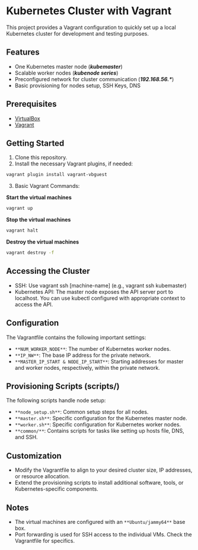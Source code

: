 # Kubernetes Cluster with Vagrant
This project provides a Vagrant configuration to quickly set up a local Kubernetes cluster for development and testing purposes.

## Features

- One Kubernetes master node (**_kubemaster_**)
- Scalable worker nodes (**_kubenode series_**)
- Preconfigured network for cluster communication (**_192.168.56.*_**)
- Basic provisioning for nodes setup, SSH Keys, DNS

## Prerequisites

- [VirtualBox](https://www.virtualbox.org/)
- [Vagrant](https://developer.hashicorp.com/vagrant/install)

## Getting Started

1. Clone this repository.
2. Install the necessary Vagrant plugins, if needed:

```bash
vagrant plugin install vagrant-vbguest
```

3. Basic Vagrant Commands:

**Start the virtual machines**
```bash
vagrant up
```

**Stop the virtual machines**
```bash
vagrant halt
```

**Destroy the virtual machines**
```bash
vagrant destroy -f
```

## Accessing the Cluster

- SSH: Use vagrant ssh [machine-name] (e.g., vagrant ssh kubemaster)
- Kubernetes API: The master node exposes the API server port to localhost. You can use kubectl configured with appropriate context to access the API.

## Configuration

The Vagrantfile contains the following important settings:

- `**NUM_WORKER_NODE**`: The number of Kubernetes worker nodes.
- `**IP_NW**`: The base IP address for the private network.
- `**MASTER_IP_START & NODE_IP_START**`: Starting addresses for master and worker nodes, respectively, within the private network.

## Provisioning Scripts (scripts/)

The following scripts handle node setup:

- `**node_setup.sh**`: Common setup steps for all nodes.
- `**master.sh**`: Specific configuration for the Kubernetes master node.
- `**worker.sh**`: Specific configuration for Kubernetes worker nodes.
- `**common/**`: Contains scripts for tasks like setting up hosts file, DNS, and SSH.

## Customization

- Modify the Vagrantfile to align to your desired cluster size, IP addresses, or resource allocation.
- Extend the provisioning scripts to install additional software, tools, or Kubernetes-specific components.

## Notes

- The virtual machines are configured with an `**Ubuntu/jammy64**` base box.
- Port forwarding is used for SSH access to the individual VMs. Check the Vagrantfile for specifics.
